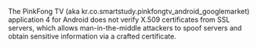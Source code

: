 The PinkFong TV (aka kr.co.smartstudy.pinkfongtv_android_googlemarket) application 4 for Android does not verify X.509 certificates from SSL servers, which allows man-in-the-middle attackers to spoof servers and obtain sensitive information via a crafted certificate.
